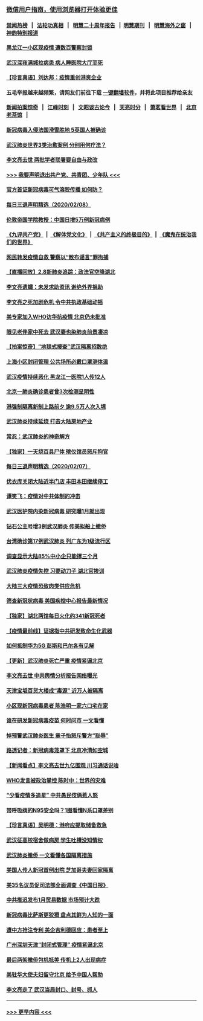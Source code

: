 ### [微信用户指南，使用浏览器打开体验更佳](https://github.com/gfw-breaker/banned-news1/blob/master/indexes/wechat-guide.md?t=0)
#### [禁闻热榜](热点新闻.md?t=0)  &nbsp;&nbsp;|&nbsp;&nbsp; [法轮功真相](https://github.com/gfw-breaker/truth/blob/master/README.md?t=0) &nbsp;&nbsp;|&nbsp;&nbsp; [明慧二十周年报告](https://github.com/gfw-breaker/mh-reports/blob/master/README.md?t=0) &nbsp;&nbsp;|&nbsp;&nbsp;[明慧期刊](https://github.com/gfw-breaker/mh-qikan) &nbsp;&nbsp;|&nbsp;&nbsp; [明慧海外之窗](https://github.com/gfw-breaker/mh-news/blob/master/README.md?t=0) &nbsp;&nbsp;|&nbsp;&nbsp; [神韵特别报道](https://github.com/gfw-breaker/mh-news/blob/master/shenyun.md?t=0)
#### [黑龙江一小区现疫情 遭数百警察封锁](../pages/nsc413/n11854347.md?t=02090333) 
#### [武汉深夜满城拉病患 病人睡医院大厅至死](../pages/nsc413/n11854322.md?t=02090333) 
#### [【珍言真语】刘达邦：疫情重创港资企业](../pages/nsc413/n11854274.md?t=02090333) 
#### 五毛举报越来越频繁，请网友们前往下载 [一键翻墙软件](https://github.com/gfw-breaker/ssr-accounts)，并将此项目推荐给亲友
#### [新闻拍案惊奇](https://github.com/gfw-breaker/banned-news1/blob/master/pages/link4.md) &nbsp;&nbsp;|&nbsp;&nbsp; [江峰时刻](https://github.com/gfw-breaker/banned-news1/blob/master/pages/link4.md) &nbsp;&nbsp;|&nbsp;&nbsp; [文昭谈古论今](https://github.com/gfw-breaker/banned-news1/blob/master/pages/link4.md) &nbsp;&nbsp;|&nbsp;&nbsp; [天亮时分](https://github.com/gfw-breaker/banned-news1/blob/master/pages/link4.md) &nbsp;&nbsp;|&nbsp;&nbsp; [萧茗看世界](https://github.com/gfw-breaker/banned-news1/blob/master/pages/link4.md) &nbsp;&nbsp;|&nbsp;&nbsp; [北京老茶馆](https://github.com/gfw-breaker/banned-news1/blob/master/pages/link4.md) &nbsp;&nbsp;|&nbsp;&nbsp; 
#### [新冠病毒入侵法国滑雪胜地 5英国人被确诊](../pages/nsc413/n11854307.md?t=02090333) 
#### [武汉肺炎世界3类治愈案例 分别用何疗法？](../pages/nsc413/n11854231.md?t=02090333) 
#### [李文亮去世 两批学者联署要自由与政改](../pages/nsc413/n11854100.md?t=02090333) 
#### [>>> 我要声明退出共产党、共青团、少年队 <<<](https://github.com/begood0513/goodnews/blob/master/quit/letter.md) 
#### [官方首证新冠病毒可气溶胶传播 如何防？](../pages/nsc413/n11854210.md?t=02090333) 
#### [每日三退声明精选（2020/02/08）](../pages/nsc413/n11854227.md?t=02090333) 
#### [伦敦帝国学院教授：中国日增5万例新冠病例](../pages/nsc413/n11854174.md?t=02090333) 
#### [《九评共产党》](https://github.com/begood0513/9ping.md/blob/master/README.md) &nbsp;|&nbsp; [《解体党文化》](../../../../jtdwh.md/blob/master/README.md)  &nbsp;|&nbsp; [《共产主义的终极目的》](../../../../gczydzjmd.md/blob/master/README.md) &nbsp;|&nbsp; [《魔鬼在统治我们的世界》](../../../../mgztzwmdsj.md/blob/master/README.md) 
#### [网民转发疫情自救 警察以“散布谣言”罪拘捕](../pages/nsc413/n11854110.md?t=02090333) 
#### [【直播回放】2.8新肺炎追踪：政法官空降湖北](../pages/nsc413/n11854028.md?t=02090333) 
#### [李文亮遗孀：未发求助资讯 谢绝外界捐助](../pages/nsc413/n11854067.md?t=02090333) 
#### [李文亮之死加剧危机 令中共执政基础动摇](../pages/nsc413/n11854003.md?t=02090333) 
#### [美专家加入WHO访华抗疫情 北京仍未批准](../pages/nsc413/n11854043.md?t=02090333) 
#### [眼见老伴家中死去 武汉妻也染肺炎前景凄凉](../pages/nsc413/n11854040.md?t=02090333) 
#### [【拍案惊奇】“地毯式搜查”武汉隔离招数绝](../pages/nsc413/n11853334.md?t=02090333) 
#### [上海小区封闭管理 公共场所必戴口罩测体温](../pages/nsc413/n11853846.md?t=02090333) 
#### [武汉疫情持续恶化 黑龙江一医院1人传12人](../pages/nsc413/n11853839.md?t=02090333) 
#### [北京一肺炎确诊患者曾3次检测呈阴性](../pages/nsc413/n11853772.md?t=02090333) 
#### [港强制隔离新制上路前夕 逾9.5万人次入境](../pages/nsc413/n11853708.md?t=02090333) 
#### [武汉肺炎持续延烧 打击大陆房地产业](../pages/nsc413/n11853405.md?t=02090333) 
#### [常忍：武汉肺炎的神奇解方](../pages/nsc413/n11853413.md?t=02090333) 
#### [【独家】一天烧百具尸体 殡仪馆员怒斥狗官](../pages/nsc413/n11853323.md?t=02090333) 
#### [每日三退声明精选（2020/02/07）](../pages/nsc413/n11853462.md?t=02090333) 
#### [优衣库关闭大陆近半门店 丰田本田继续停工](../pages/nsc413/n11853213.md?t=02090333) 
#### [谭笑飞：疫情对中共体制的冲击](../pages/nsc413/n11853341.md?t=02090333) 
#### [武汉医护院内染新冠病毒 研究曝1月就出现](../pages/nsc413/n11852928.md?t=02090333) 
#### [钻石公主号增3例武汉肺炎 传美拟船上撤侨](../pages/nsc413/n11853240.md?t=02090333) 
#### [台湾确诊第17例武汉肺炎 列广东为1级流行区](../pages/nsc413/n11853182.md?t=02090333) 
#### [调查显示大陆85%中小企只能撑三个月](../pages/nsc413/n11853086.md?t=02090333) 
#### [武汉肺炎疫情失控 习要动刀子 湖北官挨训](../pages/nsc413/n11851103.md?t=02090333) 
#### [大陆三大疫情恐致肉类供应危机](../pages/nsc413/n11852769.md?t=02090333) 
#### [筛查新冠状病毒 美国疾控中心报告最新情况](../pages/nsc413/n11853070.md?t=02090333) 
#### [【独家】湖北两馆每日火化约341新冠死者](../pages/nsc413/n11845444.md?t=02090333) 
#### [【疫情最前线】证据指中共研发致命生化武器](../pages/nsc413/n11853087.md?t=02090333) 
#### [如何抵制华为5G 彭斯和巴尔各有见解](../pages/nsc413/n11852535.md?t=02090333) 
#### [【更新】武汉肺炎死亡严重 疫情紧逼北京](../pages/nsc413/n11801312.md?t=02090333) 
#### [李文亮去世 中共舆情分析报告网络曝光](../pages/nsc413/n11852868.md?t=02090333) 
#### [天津宝坻百货大楼成“毒源” 近万人被隔离](../pages/nsc413/n11852839.md?t=02090333) 
#### [小区现新冠病毒患者 陈浩明一家六口宅在家](../pages/nsc413/n11852799.md?t=02090333) 
#### [谁在研发新冠病毒疫苗 何时问市 一文看懂](../pages/nsc413/n11852840.md?t=02090333) 
#### [悼预警武汉肺炎医生 章子怡怒斥警方“耻辱”](../pages/nsc413/n11852148.md?t=02090333) 
#### [路透记者：新冠病毒笼罩下 北京冷清如空城](../pages/nsc413/n11852835.md?t=02090333) 
#### [【新闻看点】李文亮去世九亿围观 川习通话说啥](../pages/nsc413/n11852360.md?t=02090333) 
#### [WHO发言被政治掌控 陈时中：世界的灾难](../pages/nsc413/n11851740.md?t=02090333) 
#### [“少看疫情多追星” 中共愚民伎俩惹人怒](../pages/nsc413/n11852499.md?t=02090333) 
#### [带呼吸阀的N95安全吗？1图看懂N系口罩差别](../pages/nsc413/n11846752.md?t=02090333) 
#### [【珍言真语】吴明德：港府应提取储备救急](../pages/nsc413/n11852734.md?t=02090333) 
#### [武汉征高校宿舍做病房 学生吐槽没知情权](../pages/nsc413/n11852555.md?t=02090333) 
#### [武汉肺炎撤侨 一文看懂各国隔离措施](../pages/nsc413/n11844216.md?t=02090333) 
#### [美国人传人新冠首例出院 芝加哥夫妻回家隔离](../pages/nsc413/n11852452.md?t=02090333) 
#### [美35名议员促司法部全面调查《中国日报》](../pages/nsc413/n11852435.md?t=02090333) 
#### [中共推迟发布1月贸易数据 市场预计大跌](../pages/nsc413/n11852380.md?t=02090333) 
#### [新冠病毒比萨斯更狡猾 盘点其鲜为人知的一面](../pages/nsc413/n11851114.md?t=02090333) 
#### [遭中方抢注专利 美企吉利德回应：患者至上](../pages/nsc413/n11852037.md?t=02090333) 
#### [广州深圳天津“封闭式管理” 疫情紧逼北京](../pages/nsc413/n11852246.md?t=02090333) 
#### [最后两架撤侨包机抵美 传机上2人出现病症](../pages/nsc413/n11852173.md?t=02090333) 
#### [美驻华大使夫妇留守北京 给予中国人帮助](../pages/nsc413/n11852165.md?t=02090333) 
#### [李文亮走了 武汉当局封口、封号、抓人](../pages/nsc413/n11852108.md?t=02090333) 

----
#### [ >>> 更早内容 <<< ](../indexes/nsc413-earlier.md)

